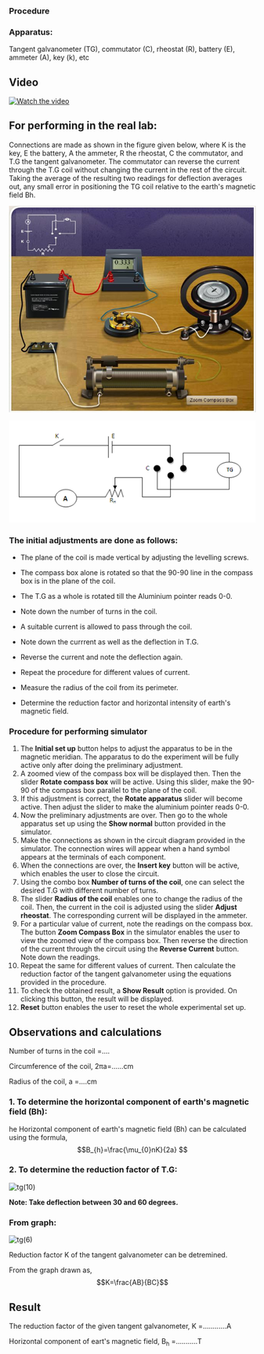 ### Procedure

### Apparatus:
Tangent galvanometer (TG), commutator (C), rheostat (R), battery (E), ammeter (A), key (k), etc

## Video
[![Watch the video](https://i.ytimg.com/an_webp/wIuAnP9xfxw/mqdefault_6s.webp?du=3000&sqp=CLj25sAG&rs=AOn4CLBJq7NHKo8rhC7ihunVk0l-NdJGxg)](https://youtu.be/wIuAnP9xfxw)



## For performing in the real lab:
Connections are made as shown in the figure given below, where K is the key, E the battery, A the ammeter, R the rheostat, C the commutator, and T.G the tangent galvanometer. The commutator can reverse the current through the T.G coil without changing the current in the rest of the circuit. Taking the average of the resulting two readings for deflection averages out, any small error in positioning the TG coil relative to the earth's magnetic field Bh.

![alt text](./images/tg_connection.jpg)

![Circuit](./images/tg_circuit.bmp)

### The initial adjustments are done as follows:
- The plane of the coil is made vertical by adjusting the levelling screws.

- The compass box alone is rotated so that the 90-90 line in the compass box is in the plane of the coil.
 
- The T.G as a whole is rotated till the Aluminium pointer reads 0-0. 
 
- Note down the number of turns in the coil.
 
- A suitable current is allowed to pass through the coil.
 
- Note down the currrent as well as the deflection in T.G.
 
- Reverse the current and note the deflection again.
 
- Repeat the procedure for different values of current.
 
- Measure the radius of the coil from its perimeter.
 
- Determine the reduction factor and horizontal intensity of earth's magnetic field.

 ### Procedure for performing simulator
 
<ol>
<li>The <b>Initial set up</b> button helps to adjust the apparatus to be in the magnetic meridian. The apparatus to do the experiment will be fully active only after doing the preliminary adjustment.</li>
<li>A zoomed view of the compass box will be displayed then. Then the slider <b>Rotate compass box</b> will be active. Using this slider, make the 90-90 of the compass box parallel to the plane of the coil.</li>
<li>If this adjustment is correct, the <b>Rotate apparatus</b> slider will become active. Then adjust the slider to make the aluminium pointer reads 0-0.</li>
<li>Now the preliminary adjustments are over. Then go to the whole apparatus set up using the <b>Show normal</b> button provided in the simulator.</li>
<li>Make the connections as shown in the circuit diagram provided in the simulator. The connection wires will appear when a hand symbol appears at the terminals of each component.</li>
<li>When the connections are over, the <b>Insert key</b> button will be active, which enables the user to close the circuit.</li>
<li>Using the combo box <b>Number of turns of the coil</b>, one can select the desired T.G with different number of turns.</li>
<li>The slider <b>Radius of the coil</b> enables one to change the radius of the coil. Then, the current in the coil is adjusted using the slider <b>Adjust rheostat</b>. The corresponding current will be displayed in the ammeter.</li>
<li>For a particular value of current, note the readings on the compass box. The button <b>Zoom Compass Box</b> in the simulator enables the user to view the zoomed view of the compass box. Then reverse the direction of the current through the circuit using the <b>Reverse Current</b> button. Note down the readings.</li>
<li>Repeat the same for different values of current. Then calculate the reduction factor of the tangent galvanometer using the equations provided in the procedure.</li>
<li>To check the obtained result, a <b>Show Result</b> option is provided. On clicking this button, the result will be displayed.</li>
<li><b>Reset</b> button enables the user to reset the whole experimental set up.</li>
</ol>

## Observations and calculations
Number of turns in the coil =....

Circumference of the coil, 2πa=......cm

Radius of the coil, a =....cm

### 1. To determine the horizontal component of earth's magnetic field (Bh): 
he Horizontal component of earth's magnetic field (Bh) can be calculated using the formula, 
$$B_{h}=\frac{\mu_{0}nK}{2a} $$

### 2. To determine the reduction factor of T.G:

![tg(10)](https://github.com/user-attachments/assets/6d2790e8-52a2-4251-921c-1fb5db378081)

<b>Note: Take deflection between 30 and 60 degrees.</b>
### From graph:

![tg(6)](https://github.com/user-attachments/assets/5f0e7096-c122-489d-ac90-e845971d13f7)

Reduction factor K of the tangent galvanometer can be detremined.

From the graph drawn as,
$$K=\frac{AB}{BC}$$

## Result
The reduction factor of the given tangent galvanometer, K  =............A

Horizontal component of eart's magnetic field, B<sub>h</sub> =...........T




